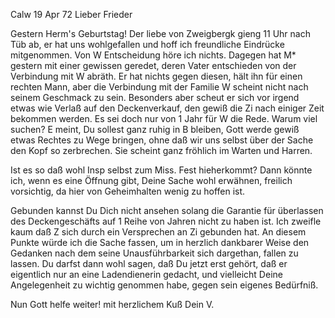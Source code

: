  Calw 19 Apr 72
Lieber Frieder

Gestern Herm's Geburtstag! Der liebe von Zweigbergk gieng 11 Uhr nach Tüb ab, er hat uns wohlgefallen und hoff ich freundliche Eindrücke mitgenommen. 
Von W Entscheidung höre ich nichts. Dagegen hat M<arie>* gestern mit einer gewissen geredet, deren Vater entschieden von der Verbindung mit W abräth. Er hat nichts gegen diesen, hält ihn für einen rechten Mann, aber die Verbindung mit der Familie W scheint nicht nach seinem Geschmack zu sein. Besonders aber scheut er sich vor irgend etwas wie Verlaß auf den Deckenverkauf, den gewiß die Zi nach einiger Zeit bekommen werden. Es sei doch nur von 1 Jahr für W die Rede. Warum viel suchen? E meint, Du sollest ganz ruhig in B bleiben, Gott werde gewiß etwas Rechtes zu Wege bringen, ohne daß wir uns selbst über der Sache den Kopf so zerbrechen. Sie scheint ganz fröhlich im Warten und Harren.

Ist es so daß wohl Insp selbst zum Miss. Fest hieherkommt? Dann könnte ich, wenn es eine Öffnung gibt, Deine Sache wohl erwähnen, freilich vorsichtig, da hier von Geheimhalten wenig zu hoffen ist.

Gebunden kannst Du Dich nicht ansehen solang die Garantie für überlassen des Deckengeschäfts auf 1 Reihe von Jahren nicht zu haben ist. Ich zweifle kaum daß Z sich durch ein Versprechen an Zi gebunden hat. An diesem Punkte würde ich die Sache fassen, um in herzlich dankbarer Weise den Gedanken nach dem seine Unausführbarkeit sich dargethan, fallen zu lassen. Du darfst dann wohl sagen, daß Du jetzt erst gehört, daß er eigentlich nur an eine Ladendienerin gedacht, und vielleicht Deine Angelegenheit zu wichtig genommen habe, gegen sein eigenes Bedürfniß.

Nun Gott helfe weiter!
 mit herzlichem Kuß
 Dein V.
